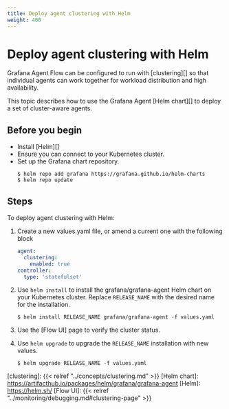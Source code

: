 ```yaml
---
title: Deploy agent clustering with Helm
weight: 400
---
```


# Deploy agent clustering with Helm

Grafana Agent Flow can be configured to run with [clustering][] so that
individual agents can work together for workload distribution and high
availability.

This topic describes how to use the Grafana Agent [Helm chart][] to deploy a
set of cluster-aware agents.


## Before you begin

- Install [Helm][]
- Ensure you can connect to your Kubernetes cluster.
- Set up the Grafana chart repository. 
    ```
    $ helm repo add grafana https://grafana.github.io/helm-charts
    $ helm repo update
    ```

## Steps

To deploy agent clustering with Helm:

1. Create a new values.yaml file, or amend a current one with the following
   block
    ```yaml
    agent:
      clustering:
        enabled: true
    controller:
      type: 'statefulset'
    ```

1. Use `helm install` to install the grafana/grafana-agent Helm chart on your
   Kubernetes cluster. Replace `RELEASE_NAME` with the desired name for the
   installation.
    ```
    $ helm install RELEASE_NAME grafana/grafana-agent -f values.yaml
    ```

1. Use the [Flow UI] page to verify the cluster status.

1. Use `helm upgrade` to upgrade the `RELEASE_NAME` installation with new
   values.
    ```
    $ helm upgrade RELEASE_NAME -f values.yaml
    ```

[clustering]: {{< relref "../concepts/clustering.md" >}}
[Helm chart]: https://artifacthub.io/packages/helm/grafana/grafana-agent
[Helm]: https://helm.sh/
[Flow UI]: {{< relref "../monitoring/debugging.md#clustering-page" >}}
